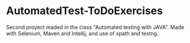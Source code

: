 # AutomatedTest-ToDoExercises
Second proyect maded in the class "Automated testing with JAVA". Made with Selenium, Maven and Intellij, and use of xpath and testng.
